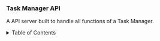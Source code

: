 ###  Task Manager API
A API server built to handle all functions of a Task Manager.

<details><summary>Table of Contents</summary>
<p>
1. <a href="#">About The Project<a/><br>
2. <a href="#">Built With<a/><br>
3. <a href="#">Getting Started<a/><br>
  <ul>
  <li> Prerequisites <li/>
  <li> Running the Project <li/>
  <ul/>
</p>
</details>


